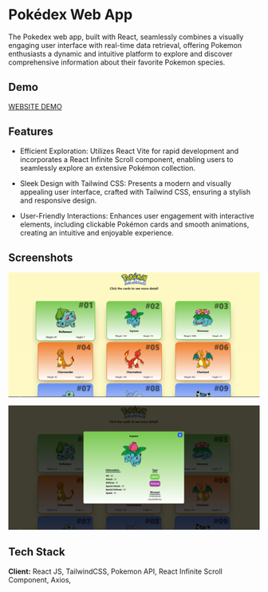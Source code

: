 # Pokédex Web App
The Pokedex web app, built with React, seamlessly combines a visually engaging user interface with real-time data retrieval, offering Pokemon enthusiasts a dynamic and intuitive platform to explore and discover comprehensive information about their favorite Pokemon species.


## Demo

[WEBSITE DEMO](https://poked-react.vercel.app/)


## Features

- Efficient Exploration: Utilizes React Vite for rapid development and incorporates a React Infinite Scroll component, enabling users to seamlessly explore an extensive Pokémon collection.

- Sleek Design with Tailwind CSS: Presents a modern and visually appealing user interface, crafted with Tailwind CSS, ensuring a stylish and responsive design.

- User-Friendly Interactions: Enhances user engagement with interactive elements, including clickable Pokémon cards and smooth animations, creating an intuitive and enjoyable experience.
## Screenshots

![App Screenshot](https://github.com/nm1008/repo-pics/blob/main/screenshot%201.PNG?raw=true)


![App Screenshot](https://github.com/nm1008/repo-pics/blob/main/screenshot%202.PNG?raw=true)


## Tech Stack

**Client:** React JS, TailwindCSS, Pokemon API, React Infinite Scroll Component, Axios, 


